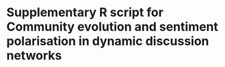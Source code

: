 # Supplementary R script for Community evolution and sentiment polarisation in dynamic discussion networks
